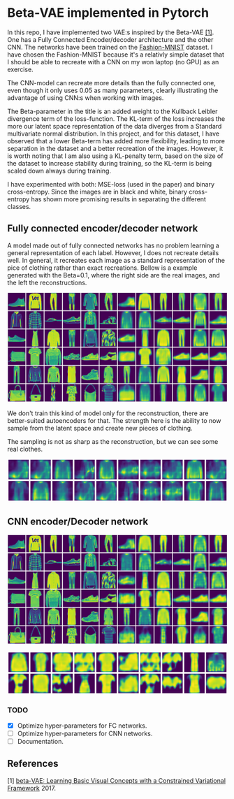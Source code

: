 # Beta-VAE implemented in Pytorch

In this repo, I have implemented two VAE:s inspired by the Beta-VAE [[1]](#1). One has a Fully Connected Encoder/decoder architecture and the other CNN. The networks have been trained on the [Fashion-MNIST](https://github.com/zalandoresearch/fashion-mnist) dataset. I have chosen the Fashion-MNIST because it's a relativly simple dataset that I should be able to recreate with a CNN on my won laptop (no GPU) as an exercise.

The CNN-model can recreate more details than the fully connected one, even though it only uses 0.05 as many parameters, clearly illustrating the advantage of using CNN:s when working with images.

The Beta-parameter in the title is an added weight to the Kullback Leibler divergence term of the loss-function. The KL-term of the loss increases the more our latent space representation of the data diverges from a Standard multivariate normal distribution. In this project, and for this dataset, I have observed that a lower Beta-term has added more flexibility, leading to more separation in the dataset and a better recreation of the images. However, it is worth noting that I am also using a KL-penalty term, based on the size of the dataset to increase stability during training, so the KL-term is being scaled down always during training.

I have experimented with both: MSE-loss (used in the paper) and binary cross-entropy. Since the images are in black and white, binary cross-entropy has shown more promising results in separating the different classes.


## Fully connected encoder/decoder network
A model made out of fully connected networks has no problem learning a general representation of each label. However, I does not recreate details well. In general, it recreates each image as a standard representation of the pice of clothing rather than exact recreations. Bellow is a example generated with the Beta=0.1, where the right side are the real images, and the left the reconstructions.

![Alt text](/img/fc_result.png?raw=true "FC-VAE reconstruction")


We don't train this kind of model only for the reconstruction, there are better-suited autoencoders for that. The strength here is the ability to now sample from the latent space and create new pieces of clothing. 

The sampling is not as sharp as the reconstruction, but we can see some real clothes.

![Alt text](/img/fc_samples.png?raw=true "FC-VAE Samples")



## CNN encoder/Decoder network
![Alt text](/img/cnn_result.png?raw=true "CNN-VAE reconstruction")


![Alt text](/img/cnn_samples.png?raw=true "CNN-VAE samples")


### TODO
- [x] Optimize hyper-parameters for FC networks.
- [ ] Optimize hyper-parameters for CNN networks.
- [ ] Documentation.

## References
<a id="1">[1]</a> 
[beta-VAE: Learning Basic Visual Concepts with a Constrained Variational Framework](https://openreview.net/forum?id=Sy2fzU9gl) 2017.
